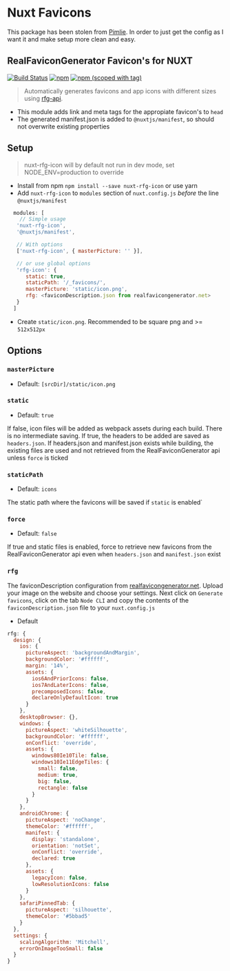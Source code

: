 # Nuxt Favicons

This package has been stolen from <a href="https://github.com/pimliee">Pimlie</a>. In order to just get the config as I want it and make setup more clean and easy.

## RealFaviconGenerator Favicon's for NUXT

<a href="https://travis-ci.org/pimlie/nuxt-rfg-icon"><img src="https://api.travis-ci.org/pimlie/nuxt-rfg-icon.svg" alt="Build Status"></a>
[![npm](https://img.shields.io/npm/dt/nuxt-rfg-icon.svg?style=flat-square)](https://www.npmjs.com/package/nuxt-rfg-icon)
[![npm (scoped with tag)](https://img.shields.io/npm/v/nuxt-rfg-icon/latest.svg?style=flat-square)](https://www.npmjs.com/package/nuxt-rfg-icon)

> Automatically generates favicons and app icons with different sizes using [rfg-api](https://github.com/RealFaviconGenerator/rfg-api).

- This module adds link and meta tags for the appropiate favicon's to `head`
- The generated manifest.json is added to `@nuxtjs/manifest`, so should not overwrite existing properties

## Setup

> nuxt-rfg-icon will by default not run in dev mode, set NODE_ENV=production to override

- Install from npm `npm install --save nuxt-rfg-icon` or use yarn
- Add `nuxt-rfg-icon` to `modules` section of `nuxt.config.js` _before_ the line `@nuxtjs/manifest`

```js
  modules: [
    // Simple usage
   'nuxt-rfg-icon',
   '@nuxtjs/manifest',

   // With options
   ['nuxt-rfg-icon', { masterPicture: '' }],

   // or use global options
   'rfg-icon': {
      static: true,
      staticPath: '/_favicons/',
      masterPicture: 'static/icon.png',
      rfg: <faviconDescription.json from realfavicongenerator.net>
   }
  ]
```

- Create `static/icon.png`. Recommended to be square png and >= `512x512px`

## Options

### `masterPicture`

- Default: `[srcDir]/static/icon.png`

### `static`

- Default: `true`

If false, icon files will be added as webpack assets during each build. There is no intermediate saving. If true, the headers to be added are saved as `headers.json`. If headers.json and manifest.json exists while building, the existing files are used and not retrieved from the RealFaviconGenerator api unless `force` is ticked

### `staticPath`

- Default: `icons`

The static path where the favicons will be saved if `static` is enabled`

### `force`

- Default: `false`

If true and static files is enabled, force to retrieve new favicons from the RealFaviconGenerator api even when `headers.json` and `manifest.json` exist

### `rfg`

The faviconDescription configuration from [realfavicongenerator.net](https://realfavicongenerator.net/). Upload your image on the website and choose your settings. Next click on `Generate favicons`, click on the tab `Node CLI` and copy the contents of the `faviconDescription.json` file to your `nuxt.config.js`

- Default

```js
rfg: {
  design: {
    ios: {
      pictureAspect: 'backgroundAndMargin',
      backgroundColor: '#ffffff',
      margin: '14%',
      assets: {
        ios6AndPriorIcons: false,
        ios7AndLaterIcons: false,
        precomposedIcons: false,
        declareOnlyDefaultIcon: true
      }
    },
    desktopBrowser: {},
    windows: {
      pictureAspect: 'whiteSilhouette',
      backgroundColor: '#ffffff',
      onConflict: 'override',
      assets: {
        windows80Ie10Tile: false,
        windows10Ie11EdgeTiles: {
          small: false,
          medium: true,
          big: false,
          rectangle: false
        }
      }
    },
    androidChrome: {
      pictureAspect: 'noChange',
      themeColor: '#ffffff',
      manifest: {
        display: 'standalone',
        orientation: 'notSet',
        onConflict: 'override',
        declared: true
      },
      assets: {
        legacyIcon: false,
        lowResolutionIcons: false
      }
    },
    safariPinnedTab: {
      pictureAspect: 'silhouette',
      themeColor: '#5bbad5'
    }
  },
  settings: {
    scalingAlgorithm: 'Mitchell',
    errorOnImageTooSmall: false
  }
}
```
